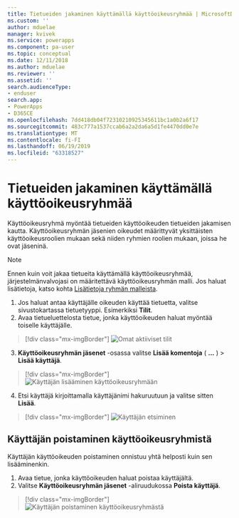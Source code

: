 ```yaml
---
title: Tietueiden jakaminen käyttämällä käyttöoikeusryhmää | MicrosoftDocs
ms.custom: ''
author: mduelae
manager: kvivek
ms.service: powerapps
ms.component: pa-user
ms.topic: conceptual
ms.date: 12/11/2018
ms.author: mduelae
ms.reviewer: ''
ms.assetid: ''
search.audienceType:
- enduser
search.app:
- PowerApps
- D365CE
ms.openlocfilehash: 7dd418db04f72310210925345611bc1a0b2a6f17
ms.sourcegitcommit: 483c777a1537ccab6a2a2da6a5d1fe4470dd0e7e
ms.translationtype: MT
ms.contentlocale: fi-FI
ms.lasthandoff: 06/19/2019
ms.locfileid: "63318527"
---
```

# <a name="share-records-using-access-team"></a>Tietueiden jakaminen käyttämällä käyttöoikeusryhmää

Käyttöoikeusryhmä myöntää tietueiden käyttöoikeuden tietueiden jakamisen kautta. Käyttöoikeusryhmän jäsenien oikeudet määrittyvät yksittäisten käyttöoikeusroolien mukaan sekä niiden ryhmien roolien mukaan, joissa he ovat jäseninä. 

> [!NOTE]
> Ennen kuin voit jakaa tietueita käyttämällä käyttöoikeusryhmää, järjestelmänvalvojasi on määritettävä käyttöoikeusryhmän malli. Jos haluat lisätietoja, katso kohta [Lisätietoja ryhmän malleista](https://docs.microsoft.com/previous-versions/dynamicscrm-2016/admins-customizers-dynamics-365/mt812239(v%3dcrm.8)). 

1. Jos haluat antaa käyttäjälle oikeuden käyttää tietuetta, valitse sivustokartassa tietuetyyppi. Esimerkiksi **Tilit**.
2. Avaa tietueluettelosta tietue, jonka käyttöoikeuden haluat myöntää toiselle käyttäjälle.

  > [!div class="mx-imgBorder"]
  > ![Omat aktiiviset tilit](media/AccessTeam1.png "Omat aktiiviset tilit")

3. **Käyttöoikeusryhmän jäsenet** -osassa valitse **Lisää komentoja** ( **...** ) > **Lisää käyttäjä**.

  > [!div class="mx-imgBorder"]
  > ![Käyttäjän lisääminen käyttöoikeusryhmään](media/AccessTeam2.png "Käyttäjän lisääminen käyttöoikeusryhmään")

 4. Etsi käyttäjä kirjoittamalla käyttäjänimi hakuruutuun ja valitse sitten **Lisää**.
  
  > [!div class="mx-imgBorder"]
  > ![Käyttäjän etsiminen](media/AccessTeam3.png "Käyttäjän etsiminen")  
  
 
## <a name="remove-a-user-from-access-teams"></a>Käyttäjän poistaminen käyttöoikeusryhmistä

 Käyttäjän käyttöoikeuden poistaminen onnistuu yhtä helposti kuin sen lisääminenkin.
 
1.  Avaa tietue, jonka käyttöoikeuden haluat poistaa käyttäjältä.
2.  Valitse **Käyttöoikeusryhmän jäsenet** -aliruudukossa **Poista käyttäjä**.

  > [!div class="mx-imgBorder"]
  > ![Käyttäjän poistaminen käyttöoikeusryhmästä](media/AccessTeam4.png "Käyttäjän poistaminen käyttöoikeusryhmästä")  
  
  
